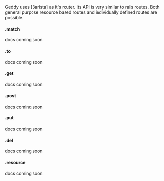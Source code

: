 Geddy uses [Barista] as it's router. Its API is very similar to rails routes. Both general purpose resource based routes and individually defined routes are possible.
#### .match
docs coming soon
#### .to
docs coming soon
#### .get
docs coming soon
#### .post
docs coming soon
#### .put
docs coming soon
#### .del
docs coming soon
#### .resource
docs coming soon
